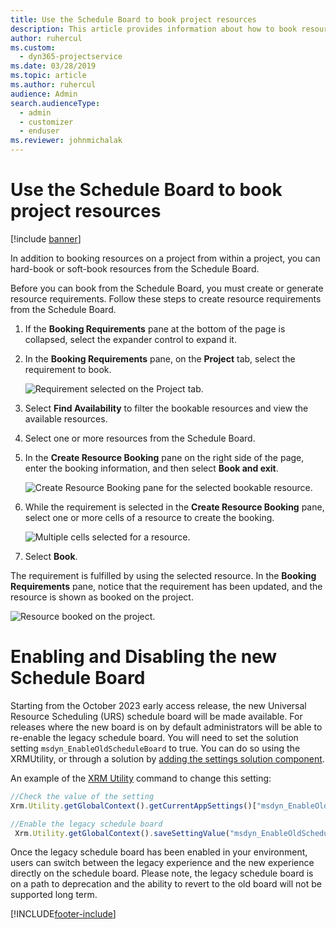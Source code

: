 ```yaml
---
title: Use the Schedule Board to book project resources
description: This article provides information about how to book resources.
author: ruhercul
ms.custom: 
  - dyn365-projectservice
ms.date: 03/28/2019
ms.topic: article
ms.author: ruhercul
audience: Admin
search.audienceType: 
  - admin
  - customizer
  - enduser
ms.reviewer: johnmichalak
---
```


# Use the Schedule Board to book project resources

[!include [banner](../includes/psa-now-project-operations.md)]

In addition to booking resources on a project from within a project, you can hard-book or soft-book resources from the Schedule Board.

Before you can book from the Schedule Board, you must create or generate resource requirements. Follow these steps to create resource requirements from the Schedule Board.

1. If the **Booking Requirements** pane at the bottom of the page is collapsed, select the expander control to expand it.
2. In the **Booking Requirements** pane, on the **Project** tab, select the requirement to book.

    ![Requirement selected on the Project tab.](media/Resource-Management-image73.png)

3. Select **Find Availability** to filter the bookable resources and view the available resources. 
4. Select one or more resources from the Schedule Board. 
5. In the **Create Resource Booking** pane on the right side of the page, enter the booking information, and then select **Book and exit**.

    ![Create Resource Booking pane for the selected bookable resource.](media/Resource-Management-image74.png)

6. While the requirement is selected in the **Create Resource Booking** pane, select one or more cells of a resource to create the booking.

    ![Multiple cells selected for a resource.](media/Resource-Management-image75.png)

7. Select **Book**.

The requirement is fulfilled by using the selected resource. In the **Booking Requirements** pane, notice that the requirement has been updated, and the resource is shown as booked on the project.

![Resource booked on the project.](media/Resource-Management-image76.png)


# Enabling and Disabling the new Schedule Board
Starting from the October 2023 early access release, the new Universal Resource Scheduling (URS) schedule board will be made available. For releases where the new board is on by default administrators will be able to re-enable the legacy schedule board. You will need to set the solution setting `msdyn_EnableOldScheduleBoard` to true. You can do so using the XRMUtility, or through a solution by [adding the settings solution component](/power-apps/maker/data-platform/create-edit-configure-settings#adding-an-existing-setting-environment-value).

An example of the [XRM Utility](/power-apps/developer/model-driven-apps/clientapi/reference/xrm-utility/getglobalcontext) command to change this setting:

```javascript
//Check the value of the setting
Xrm.Utility.getGlobalContext().getCurrentAppSettings()["msdyn_EnableOldScheduleBoard"] 

//Enable the legacy schedule board 
 Xrm.Utility.getGlobalContext().saveSettingValue("msdyn_EnableOldScheduleBoard", true, {overrideScope: 1}).then(() => {a = "success"}, (error) => {a = error})
 ```

Once the legacy schedule board has been enabled in your environment, users can switch between the legacy experience and the new experience directly on the schedule board. Please note, the legacy schedule board is on a path to deprecation and the ability to revert to the old board will not be supported long term.


[!INCLUDE[footer-include](../includes/footer-banner.md)]
